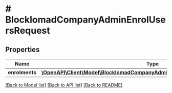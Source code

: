 # # BlockIomadCompanyAdminEnrolUsersRequest

## Properties

Name | Type | Description | Notes
------------ | ------------- | ------------- | -------------
**enrolments** | [**\OpenAPI\Client\Model\BlockIomadCompanyAdminEnrolUsersRequestEnrolmentsInner[]**](BlockIomadCompanyAdminEnrolUsersRequestEnrolmentsInner.md) |  |

[[Back to Model list]](../../README.md#models) [[Back to API list]](../../README.md#endpoints) [[Back to README]](../../README.md)
